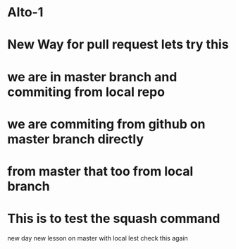 # Alto-1
# New Way for pull request lets try this
# we are in master branch and commiting from local repo
# we are commiting from github on master branch directly

# from master that too from local branch
# This is to test the squash command

new day new lesson on master with local
lest check this again 
